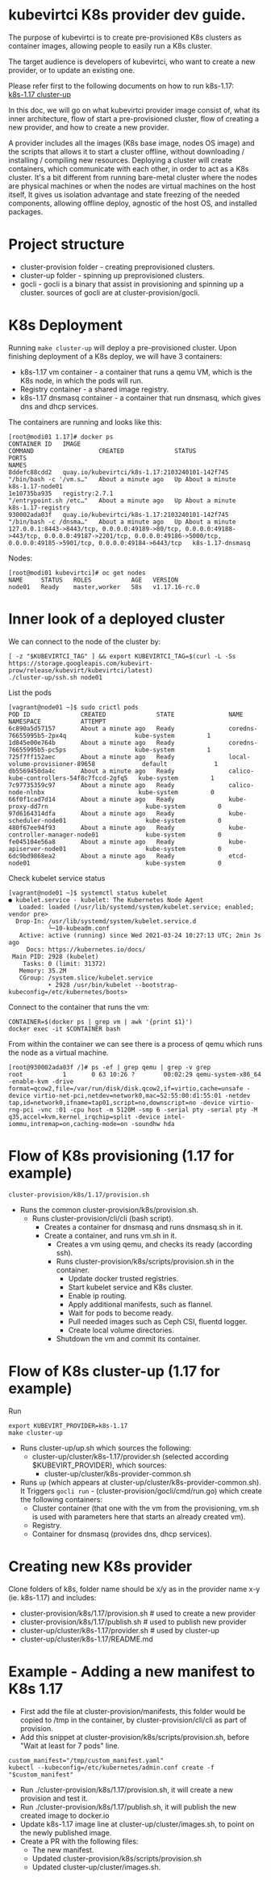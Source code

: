﻿# kubevirtci K8s provider dev guide.

The purpose of kubevirtci is to create pre-provisioned K8s clusters as container images,
allowing people to easily run a K8s cluster.

The target audience is developers of kubevirtci, who want to create a new provider, or to update an existing one.

Please refer first to the following documents on how to run k8s-1.17:\
[k8s-1.17 cluster-up](https://github.com/kubevirt/kubevirtci/blob/master/cluster-up/cluster/k8s-1.17/README.md)

In this doc, we will go on what kubevirtci provider image consist of, what its inner architecture,
flow of start a pre-provisioned cluster, flow of creating a new provider, and how to create a new provider.

A provider includes all the images (K8s base image, nodes OS image) and the scripts that allows it to start a
cluster offline, without downloading / installing / compiling new resources.
Deploying a cluster will create containers, which communicate with each other, in order to act as a K8s cluster.
It's a bit different from running bare-metal cluster where the nodes are physical machines or when the nodes are virtual machines on the host itself,
It gives us isolation advantage and state freezing of the needed components, allowing offline deploy, agnostic of the host OS, and installed packages. 

# Project structure
* cluster-provision folder - creating preprovisioned clusters.
* cluster-up folder - spinning up preprovisioned clusters.
* gocli - gocli is a binary that assist in provisioning and spinning up a cluster. sources of gocli are at cluster-provision/gocli.

# K8s Deployment
Running `make cluster-up` will deploy a pre-provisioned cluster.
Upon finishing deployment of a K8s deploy, we will have 3 containers:
* k8s-1.17 vm container - a container that runs a qemu VM, which is the K8s node, in which the pods will run.
* Registry container - a shared image registry.
* k8s-1.17 dnsmasq container - a container that run dnsmasq, which gives dns and dhcp services.

The containers are running and looks like this:
```
[root@modi01 1.17]# docker ps
CONTAINER ID   IMAGE                                            COMMAND                  CREATED              STATUS              PORTS                                                                                                                                                                         NAMES
8ddefc88cdd2   quay.io/kubevirtci/k8s-1.17:2103240101-142f745   "/bin/bash -c '/vm.s…"   About a minute ago   Up About a minute                                                                                                                                                                                 k8s-1.17-node01
1e10735ba935   registry:2.7.1                                   "/entrypoint.sh /etc…"   About a minute ago   Up About a minute                                                                                                                                                                                 k8s-1.17-registry
930002ada03f   quay.io/kubevirtci/k8s-1.17:2103240101-142f745   "/bin/bash -c /dnsma…"   About a minute ago   Up About a minute   127.0.0.1:8443->8443/tcp, 0.0.0.0:49189->80/tcp, 0.0.0.0:49188->443/tcp, 0.0.0.0:49187->2201/tcp, 0.0.0.0:49186->5000/tcp, 0.0.0.0:49185->5901/tcp, 0.0.0.0:49184->6443/tcp   k8s-1.17-dnsmasq
```

Nodes:
```
[root@modi01 kubevirtci]# oc get nodes
NAME     STATUS   ROLES           AGE   VERSION
node01   Ready    master,worker   58s   v1.17.16-rc.0
```

# Inner look of a deployed cluster
We can connect to the node of the cluster by:
```
[ -z "$KUBEVIRTCI_TAG" ] && export KUBEVIRTCI_TAG=$(curl -L -Ss https://storage.googleapis.com/kubevirt-prow/release/kubevirt/kubevirtci/latest)
./cluster-up/ssh.sh node01
```

List the pods
```
[vagrant@node01 ~]$ sudo crictl pods
POD ID              CREATED              STATE               NAME                                       NAMESPACE           ATTEMPT
6c890a5d57157       About a minute ago   Ready               coredns-76655995b5-2px4q                   kube-system         1
1d845e00e764b       About a minute ago   Ready               coredns-76655995b5-pc5ps                   kube-system         1
725f7ff152aec       About a minute ago   Ready               local-volume-provisioner-89658             default             1
db5569450da4c       About a minute ago   Ready               calico-kube-controllers-54f8c7fccd-2gfq5   kube-system         1
7c97735359c97       About a minute ago   Ready               calico-node-nlnbx                          kube-system         0
66f0f1cad7d14       About a minute ago   Ready               kube-proxy-dd7rn                           kube-system         0
97d6164314dfa       About a minute ago   Ready               kube-scheduler-node01                      kube-system         0
480f67ee94f93       About a minute ago   Ready               kube-controller-manager-node01             kube-system         0
fe045104e56a8       About a minute ago   Ready               kube-apiserver-node01                      kube-system         0
6dc9bd9868ea2       About a minute ago   Ready               etcd-node01                                kube-system         0
```

Check kubelet service status
```
[vagrant@node01 ~]$ systemctl status kubelet
● kubelet.service - kubelet: The Kubernetes Node Agent
   Loaded: loaded (/usr/lib/systemd/system/kubelet.service; enabled; vendor pre>
  Drop-In: /usr/lib/systemd/system/kubelet.service.d
           └─10-kubeadm.conf
   Active: active (running) since Wed 2021-03-24 10:27:13 UTC; 2min 3s ago
     Docs: https://kubernetes.io/docs/
 Main PID: 2928 (kubelet)
    Tasks: 0 (limit: 31372)
   Memory: 35.2M
   CGroup: /system.slice/kubelet.service
           ‣ 2928 /usr/bin/kubelet --bootstrap-kubeconfig=/etc/kubernetes/boots>
```

Connect to the container that runs the vm:
```
CONTAINER=$(docker ps | grep vm | awk '{print $1}')
docker exec -it $CONTAINER bash
```

From within the container we can see there is a process of qemu which runs the node as a virtual machine.
```
[root@930002ada03f /]# ps -ef | grep qemu | grep -v grep
root           1       0 63 10:26 ?        00:02:29 qemu-system-x86_64 -enable-kvm -drive format=qcow2,file=/var/run/disk/disk.qcow2,if=virtio,cache=unsafe -device virtio-net-pci,netdev=network0,mac=52:55:00:d1:55:01 -netdev tap,id=network0,ifname=tap01,script=no,downscript=no -device virtio-rng-pci -vnc :01 -cpu host -m 5120M -smp 6 -serial pty -serial pty -M q35,accel=kvm,kernel_irqchip=split -device intel-iommu,intremap=on,caching-mode=on -soundhw hda
```

# Flow of K8s provisioning (1.17 for example)
`cluster-provision/k8s/1.17/provision.sh`
* Runs the common cluster-provision/k8s/provision.sh.
    * Runs cluster-provision/cli/cli (bash script).
        * Creates a container for dnsmasq and runs dnsmasq.sh in it.
        * Create a container, and runs vm.sh in it.
            * Creates a vm using qemu, and checks its ready (according ssh).
            * Runs cluster-provision/k8s/scripts/provision.sh in the container.
                * Update docker trusted registries.
                * Start kubelet service and K8s cluster.
                * Enable ip routing.
                * Apply additional manifests, such as flannel.
                * Wait for pods to become ready.
                * Pull needed images such as Ceph CSI, fluentd logger.
                * Create local volume directories.
            * Shutdown the vm and commit its container.

# Flow of K8s cluster-up (1.17 for example)
Run
```
export KUBEVIRT_PROVIDER=k8s-1.17
make cluster-up
```
* Runs cluster-up/up.sh which sources the following:
    * cluster-up/cluster/k8s-1.17/provider.sh (selected according $KUBEVIRT_PROVIDER), which sources:
        * cluster-up/cluster/k8s-provider-common.sh
* Runs `up` (which appears at cluster-up/cluster/k8s-provider-common.sh).
It Triggers `gocli run` - (cluster-provision/gocli/cmd/run.go) which create the following containers:
    * Cluster container (that one with the vm from the provisioning, vm.sh is used with parameters here that starts an already created vm).
    * Registry.
    * Container for dnsmasq (provides dns, dhcp services).

# Creating new K8s provider
Clone folders of k8s, folder name should be x/y as in the provider name x-y (ie. k8s-1.17) and includes:
* cluster-provision/k8s/1.17/provision.sh  # used to create a new provider
* cluster-provision/k8s/1.17/publish.sh  # used to publish new provider
* cluster-up/cluster/k8s-1.17/provider.sh  # used by cluster-up
* cluster-up/cluster/k8s-1.17/README.md

# Example - Adding a new manifest to K8s 1.17
* First add the file at cluster-provision/manifests, this folder would be copied to /tmp in the container,
by cluster-provision/cli/cli as part of provision.
* Add this snippet at cluster-provision/k8s/scripts/provision.sh, before "Wait at least for 7 pods" line.
```
custom_manifest="/tmp/custom_manifest.yaml"
kubectl --kubeconfig=/etc/kubernetes/admin.conf create -f "$custom_manifest" 
```
* Run ./cluster-provision/k8s/1.17/provision.sh, it will create a new provision and test it.
* Run ./cluster-provision/k8s/1.17/publish.sh, it will publish the new created image to docker.io
* Update k8s-1.17 image line at cluster-up/cluster/images.sh, to point on the newly published image.
* Create a PR with the following files:
    * The new manifest.
    * Updated cluster-provision/k8s/scripts/provision.sh
    * Updated cluster-up/cluster/images.sh.
